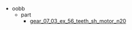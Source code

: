 * oobb
  * part
    * [gear_07_03_ex_56_teeth_sh_motor_n20](oobb/part/gear_07_03_ex_56_teeth_sh_motor_n20)
